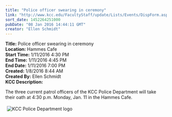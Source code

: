 ```yaml
---
title: "Police officer swearing in ceremony"
link: "http://www.kcc.edu/FacultyStaff/update/Lists/Events/DispForm.aspx?ID=944"
sort_date: 1452264251000
pubDate: "08 Jan 2016 14:44:11 GMT"
creator: "Ellen Schmidt"
---
```


<div><b>Title:</b> Police officer swearing in ceremony</div>
<div><b>Location:</b> Hammes Cafe</div>
<div><b>Start Time:</b> 1/11/2016 4:30 PM</div>
<div><b>End Time:</b> 1/11/2016 4:45 PM</div>
<div><b>End Date:</b> 1/11/2016 7:00 PM</div>
<div><b>Created:</b> 1/8/2016 8:44 AM</div>
<div><b>Created By:</b> Ellen Schmidt</div>
<div><b>KCC Description:</b> <div class="ExternalClass51E682BACFEA4681A5BD48DEEF3CA178"><p>​The three current patrol officers of the KCC Police Department will take their oath at 4:30 p.m. Monday, Jan. 11 in the Hammes Cafe.</p>
<p><img alt="KCC Police Department  logo" src="/FacultyStaff/update/Documents/POLICE%20SHIELD%20KCC_4C.jpg" style="margin:5px" /><br /><br /></p></div></div>
